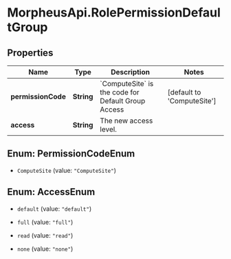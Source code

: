 # MorpheusApi.RolePermissionDefaultGroup

## Properties

Name | Type | Description | Notes
------------ | ------------- | ------------- | -------------
**permissionCode** | **String** | &#x60;ComputeSite&#x60; is the code for Default Group Access | [default to &#39;ComputeSite&#39;]
**access** | **String** | The new access level. | 



## Enum: PermissionCodeEnum


* `ComputeSite` (value: `"ComputeSite"`)





## Enum: AccessEnum


* `default` (value: `"default"`)

* `full` (value: `"full"`)

* `read` (value: `"read"`)

* `none` (value: `"none"`)




